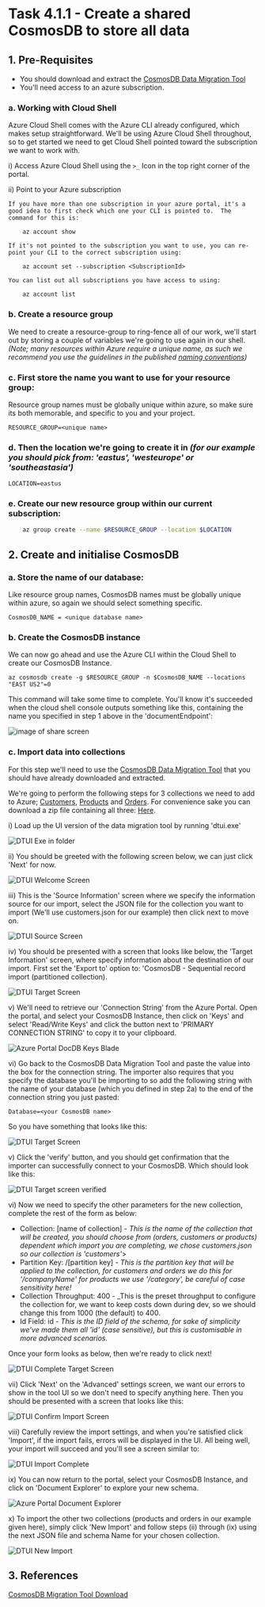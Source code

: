 # Task 4.1.1 - Create a shared CosmosDB to store all data

## 1. Pre-Requisites

* You should download and extract the [CosmosDB Data Migration Tool](https://www.microsoft.com/en-us/download/details.aspx?id=46436)
* You'll need access to an azure subscription.

### a. Working with Cloud Shell

Azure Cloud Shell comes with the Azure CLI already configured, which makes setup straightforward. We'll be using Azure Cloud Shell throughout, so to get started we need to get Cloud Shell pointed toward the subscription we want to work with.

i) Access Azure Cloud Shell using the `>_` Icon in the top right corner of the portal.

ii) Point to your Azure subscription

    If you have more than one subscription in your azure portal, it's a good idea to first check which one your CLI is pointed to.  The command for this is:

        az account show

    If it's not pointed to the subscription you want to use, you can re-point your CLI to the correct subscription using:

        az account set --subscription <SubscriptionId>

    You can list out all subscriptions you have access to using:

        az account list

### b. Create a resource group 

We need to create a resource-group to ring-fence all of our work, we'll start out by storing a couple of variables we're going to use again in our shell. _(Note; many resources within Azure require a unique name, as such we recommend you use the guidelines in the published [naming conventions](https://docs.microsoft.com/en-us/azure/architecture/best-practices/naming-conventions))_

### c. First store the name you want to use for your resource group:
Resource group names must be globally unique within azure, so make sure its both memorable, and specific to you and your project.

    RESOURCE_GROUP=<unique name>


### d. Then the location we're going to create it in _(for our example you should pick from: 'eastus', 'westeurope' or 'southeastasia')_

    LOCATION=eastus

### e. Create our new resource group within our current subscription:
```bash 
    az group create --name $RESOURCE_GROUP --location $LOCATION
```

## 2. Create and initialise CosmosDB

### a. Store the name of our database:
Like resource group names, CosmosDB names must be globally unique within azure, so again we should select something specific.

    CosmosDB_NAME = <unique database name>

### b. Create the CosmosDB instance
We can now go ahead and use the Azure CLI within the Cloud Shell to create our CosmosDB Instance.

    az cosmosdb create -g $RESOURCE_GROUP -n $CosmosDB_NAME --locations "EAST US2"=0

This command will take some time to complete. You'll know it's succeeded when the cloud shell console outputs something like this, containing the name you specified in step 1 above in the 'documentEndpoint':

![image of share screen](images/DocDbCreateSuccess.JPG)

### c. Import data into collections
For this step we'll need to use the [CosmosDB Data Migration Tool](https://www.microsoft.com/en-us/download/details.aspx?id=46436) that you should have already downloaded and extracted.

We're going to perform the following steps for 3 collections we need to add to Azure; [Customers](reference/customers.json), [Products](reference/products.json) and [Orders](reference/orders.json). For convenience sake you can download a zip file containing all three: [Here](reference/HackSchemas.zip).

i) Load up the UI version of the data migration tool by running 'dtui.exe'

![DTUI Exe in folder](images/dt1.7Folder.JPG)

ii) You should be greeted with the following screen below, we can just click 'Next' for now.

![DTUI Welcome Screen](images/DTScreen1.JPG)

iii) This is the 'Source Information' screen where we specify the information source for our import, select the JSON file for the collection you want to import (We'll use customers.json for our example) then click next to move on.

![DTUI Source Screen](images/DTScreen2.JPG)

iv) You should be presented with a screen that looks like below, the 'Target Information' screen, where specify information about the destination of our import. First set the 'Export to' option to: 'CosmosDB - Sequential record import (partitioned collection).

![DTUI Target Screen](images/DTScreen3.JPG)

v) We'll need to retrieve our 'Connection String' from the Azure Portal. Open the portal, and select your CosmosDB Instance, then click on 'Keys' and select 'Read/Write Keys' and click the button next to 'PRIMARY CONNECTION STRING' to copy it to your clipboard.

![Azure Portal DocDB Keys Blade](images/DocDBPortalKeys.JPG)

vi) Go back to the CosmosDB Data Migration Tool and paste the value into the box for the connection string. The importer also requires that you specify the database you'll be importing to so add the following string with the name of your database (which you defined in step 2a) to the end of the connection string you just pasted:

    Database=<your CosmosDB name>

So you have something that looks like this:

![DTUI Target Screen](images/DTScreen3Filled.JPG)

v) Click the 'verify' button, and you should get confirmation that the importer can successfully connect to your CosmosDB. Which should look like this:

![DTUI Target screen verified](images/DTScreen3Verified.JPG)

vi) Now we need to specify the other parameters for the new collection, complete the rest of the form as below:

* Collection: [name of collection] - _This is the name of the collection that will be created, you should choose from (orders, customers or products) dependent which import you are completing, we chose customers.json so our collection is 'customers'_>
* Partition Key: /[partition key] - _This is the partition key that will be applied to the collection, for customers and orders we do this for '/companyName' for products we use '/category', be careful of case sensitivity here!_
* Collection Throughput: 400 - _This is the preset throughput to configure the collection for, we want to keep costs down during dev, so we should change this from 1000 (the default) to 400.
* Id Field: id - _This is the ID field of the schema, for sake of simplicity we've made them all 'id' (case sensitive), but this is customisable in more advanced scenarios._

Once your form looks as below, then we're ready to click next!

![DTUI Complete Target Screen](images/DTScreen3Complete.JPG)

vii) Click 'Next' on the 'Advanced' settings screen, we want our errors to show in the tool UI so we don't need to specify anything here. Then you should be presented with a screen that looks like this:

![DTUI Confirm Import Screen](images/DTScreen4.JPG)

viii) Carefully review the import settings, and when you're satisfied click 'Import', if the import fails, errors will be displayed in the UI. All being well, your import will succeed and you'll see a screen similar to:

![DTUI Import Complete](images/ImportComplete.JPG)

ix) You can now return to the portal, select your CosmosDB Instance, and click on 'Document Explorer' to explore your new schema.

![Azure Portal Document Explorer](images/DocumentExplorer.JPG)

x) To import the other two collections (products and orders in our example given here), simply click 'New Import' and follow steps (ii) through (ix) using the next JSON file and schema Name for your chosen collection.

![DTUI New Import](images/NewImport.jpg)


## 3. References
[CosmosDB Migration Tool Download](https://www.microsoft.com/en-us/download/details.aspx?id=46436)
